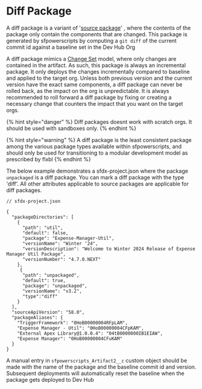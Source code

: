 # Diff Package

A diff package is a variant of '[source package](broken-reference)' , where the contents of the package only contain the components that are changed. This package is generated by sfpowerscripts by computing a `git diff` of the current commit id against a baseline set in the Dev Hub Org

A diff package mimics a [Change Set](https://help.salesforce.com/s/articleView?id=sf.changesets.htm\&type=5) model, where only changes are contained in the artifact. As such, this package is always an incremental package. It only deploys the changes incrementally compared to baseline and applied to the target org. Unless both previous version and the current version have the exact same components, a diff package can never be rolled back, as the impact on the org is unpredictable. It is always recommended to roll forward a diff package by fixing or creating a necessary change that counters the impact that you want on the target orgs.

{% hint style="danger" %}
Diff packages doesnt work with scratch orgs. It should be used with sandboxes only.
{% endhint %}

{% hint style="warning" %}
A diff package is the least consistent package among the various package types available within sfpowerscripts, and should only be used for transitioning to a modular development model as prescribed by flxbl
{% endhint %}

The below example demonstrates a sfdx-project.json where the package `unpackaged` is a diff package. You can mark a diff package with the type 'diff'. All other attributes applicable to source packages are applicable for diff packages.

```
// sfdx-project.json

{
  "packageDirectories": [
    {
      "path": "util",
      "default": false,
      "package": "Expense-Manager-Util",
      "versionName": "Winter ‘24",
      "versionDescription": "Welcome to Winter 2024 Release of Expense Manager Util Package",
      "versionNumber": "4.7.0.NEXT"
    },
     {
      "path": "unpackaged",
      "default": true,
      "package": "unpackaged",
      "versionName": "v3.2",
      "type":"diff"
    }
  ],
  "sourceApiVersion": "58.0",
  "packageAliases": {
    "TriggerFramework": "0HoB00000004RFpLAM",
    "Expense Manager - Util": "0HoB00000004CFpKAM",
    "External Apex Library@1.0.0.4": "04tB0000000IB1EIAW",
    "Expense Manager": "0HoB00000004CFuKAM"
  }
}
```

A manual entry in `sfpowerscripts_Artifact2__c` custom object should be made with the name of the package and the baseline commit id and version. Subsequent deployments will automatically reset the baseline when the package gets deployed to Dev Hub



